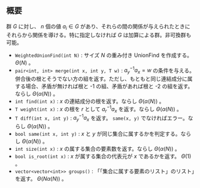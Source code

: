 ## 概要

群 $G$ に対し、 $n$ 個の値 $a_i \in G$ があり、それらの間の関係が与えられたときにそれらから関係を導ける。特に指定しなければ $G$ は加算による群。非可換群も可能。

- `WeightedUnionFind(int N)` : サイズ $N$ の重み付き UnionFind を作成する。 $\Theta(N)$ 。
- `pair<int, int> merge(int x, int y, T w)` : $a_y^{-1}a_x = w$ の条件を与える。併合後の根とそうでない方の組を返す。ただし、もともと同じ連結成分に属する場合、矛盾が無ければ根と -1 の組、矛盾があれば根と -2 の組を返す。ならし $\Theta(\alpha(N))$ 。
- `int find(int x)` : $x$ の連結成分の根を返す。ならし $\Theta(\alpha(N))$ 。
- `T weight(int x)` : $x$ の根を $r$ として $a_r^{-1}a_x$ を返す。ならし $\Theta(\alpha(N))$ 。
- `T diff(int x, int y)` : $a_y^{-1}a_x$ を返す。 `same(x, y)` でなければエラー。ならし $\Theta(\alpha(N))$ 。
- `bool same(int x, int y)` : $x$ と $y$ が同じ集合に属するかを判定する。ならし $\Theta(\alpha(N))$ 。
- `int size(int x)` : $x$ の属する集合の要素数を返す。ならし $\Theta(\alpha(N))$ 。
- `bool is_root(int x)` : $x$ が属する集合の代表元が $x$ であるかを返す。 $\Theta(1)$ 。
- `vector<vector<int>> groups()` : 「「集合に属する要素のリスト」のリスト」を返す。 $\Theta(N\alpha(N))$ 。
